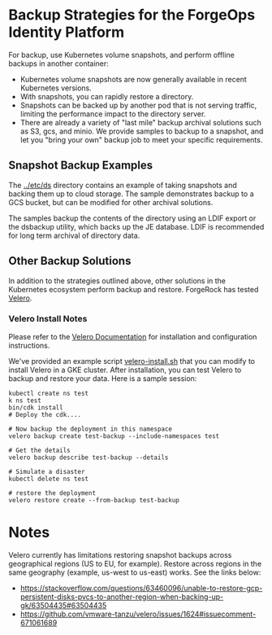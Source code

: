 # Backup Strategies for the ForgeOps Identity Platform

For backup, use Kubernetes volume snapshots, and perform offline backups in another container:

* Kubernetes volume snapshots are now generally available in recent Kubernetes versions.
* With snapshots, you can rapidly restore a directory.
* Snapshots can be backed up by another pod that is not serving traffic, limiting the performance impact to the directory server.
* There are already a variety of "last mile" backup archival solutions such as S3, gcs, and minio. We provide samples to backup to a snapshot, and let you "bring your own" backup job to meet your specific requirements.
## Snapshot Backup Examples

The [../etc/ds](../etc/ds) directory contains an example of taking snapshots and backing them up to cloud storage. The sample demonstrates backup to a GCS bucket, but can be modified for other archival solutions.

The samples backup the contents of the directory using an LDIF export or
the dsbackup utility, which backs up the JE database. LDIF is recommended for long term archival of directory data.

## Other Backup Solutions

In addition to the strategies outlined above, other solutions in the Kubernetes ecosystem perform backup and restore. ForgeRock has tested [Velero](https://velero.io/).
### Velero Install Notes

Please refer to the [Velero Documentation](https://velero.io/docs) for installation and configuration instructions.

We've provided an example script [velero-install.sh](./velero-install.sh) that you can modify to install Velero in a GKE cluster.
After installation, you can test Velero to backup and restore your data. Here is a sample session:

```
kubectl create ns test
k ns test
bin/cdk install
# Deploy the cdk....

# Now backup the deployment in this namespace
velero backup create test-backup --include-namespaces test

# Get the details
velero backup describe test-backup --details

# Simulate a disaster
kubectl delete ns test

# restore the deployment
velero restore create --from-backup test-backup
```

# Notes

Velero currently has limitations restoring snapshot backups across geographical regions (US to EU, for example). Restore across regions in the same geography (example, us-west to us-east) works. See the links below:

* https://stackoverflow.com/questions/63460096/unable-to-restore-gcp-persistent-disks-pvcs-to-another-region-when-backing-up-gk/63504435#63504435
* https://github.com/vmware-tanzu/velero/issues/1624#issuecomment-671061689



